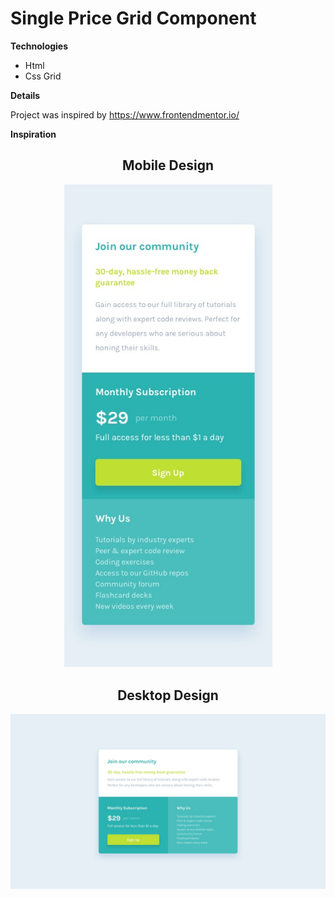 # **Single Price Grid Component**

 **Technologies**
  * Html
  * Css Grid

  **Details**

 Project was inspired by https://www.frontendmentor.io/

 **Inspiration**

 <h2 align="center">Mobile Design</h2>
 <p align="center">
 <img  src="./Designs/mobile-design.jpg" width="333">
  </p>

 <h2 align="center">Desktop Design</h2>
 <p align="center">
  <img  src="./Designs/desktop-design.jpg" width="666">
  </p>
   